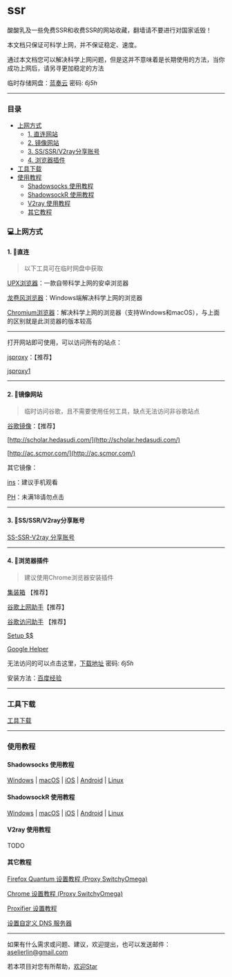 # ssr
酸酸乳及一些免费SSR和收费SSR的网站收藏，翻墙请不要进行对国家诋毁！

本文档只保证可科学上网，并不保证稳定、速度。

通过本文档您可以解决科学上网问题，但是这并不意味着是长期使用的方法，当你成功上网后，请另寻更加稳定的方法

临时存储网盘：[蓝奏云](https://www.lanzous.com/b1008660)  密码: *6j5h*

---



### 目录


- [上网方式](#上网方式)
	- [1. 直连网站](#1-直连网站)
	- [2. 镜像网站](#2-镜像网站)
	- [3. SS/SSR/V2ray分享账号](#3-ssssrv2ray分享账号)
	- [4. 浏览器插件](#4-浏览器插件)
- [工具下载](#工具下载)
- [使用教程](#使用教程)
	- [Shadowsocks 使用教程](#shadowsocks-使用教程)
	- [ShadowsockR 使用教程](#shadowsockR-使用教程)
	- [V2ray 使用教程](#v2ray-使用教程)
	- [其它教程](#其它教程)


### 💻上网方式

#### 1. 🥒直连

> 以下工具可在临时网盘中获取

[UPX浏览器](https://play.google.com/store/apps/details?id=net.upx.proxy.browser&hl=zh)：一款自带科学上网的安卓浏览器

[龙卷风浏览器](http://s1.longs1.vip/)：Windows端解决科学上网的浏览器

[Chromium浏览器](https://github.com/jjqqkk/chromium)：解决科学上网的浏览器（支持Windows和macOS），与上面的区别就是此浏览器的版本较高

---

打开网站即可使用，可以访问所有的站点：

[jsproxy](https://gamedun.github.io/)：【推荐】

[jsproxy1](https://proxy.fan.workers.dev/)

---

#### 2. 🍆镜像网站

> 临时访问谷歌，且不需要使用任何工具，缺点无法访问非谷歌站点

[谷歌镜像](https://google.yuncs.design/)：【推荐】

[http://scholar.hedasudi.com/](http://scholar.hedasudi.com/)

[http://ac.scmor.com/](http://ac.scmor.com/)

其它镜像：

[ins](https://www.veryins.com/)：建议手机观看

[PH](https://pornhub.yuncs.design/)：未满18请勿点击

---

#### 3. 🍄SS/SSR/V2ray分享账号

[SS-SSR-V2ray 分享账号](1-share-ssr-v2ray.md)

---

#### 4. 🌰浏览器插件

> 建议使用Chrome浏览器安装插件

[集装箱](https://chrome.google.com/webstore/detail/%E9%9B%86%E8%A3%85%E7%AE%B1/kbgigmcnifmaklccibmlepmahpfdhjch) 【推荐】

[谷歌上网助手](https://chrome.google.com/webstore/detail/%E8%B0%B7%E6%AD%8C%E4%B8%8A%E7%BD%91%E5%8A%A9%E6%89%8B/nonmafimegllfoonjgplbabhmgfanaka/)【推荐】

[谷歌访问助手](http://www.ggfwzs.com/) 【推荐】

[Setup $$](https://chrome.google.com/webstore/detail/setupvpn-lifetime-free-vp/oofgbpoabipfcfjapgnbbjjaenockbdp?hl=zh-CN)

[Google Helper](http://googlehelper.net/)

无法访问的可以点击这里，[下载地址](https://www.lanzous.com/b1008660)  密码: *6j5h*

安装方法：[百度经验](https://jingyan.baidu.com/article/a681b0de7ddd313b19434661.html)

---

### 工具下载

[工具下载](tools.md)



---

### 使用教程

#### Shadowsocks 使用教程

[Windows](SS/2-windows-setup-guide-cn.md)  |  [macOS](SS/3-macos-setup-guide-cn.md)  |  [iOS](SS/4-ios-setup-guide-cn.md)  |  [Android](SS/5-android-setup-guide-cn.md)  |  [Linux](SS/6-linux-setup-guide-cn.md)

#### ShadowsockR 使用教程

[Windows](SSR/11-windows-setup-guide-cn.md)  |  [macOS](SSR/12-macos-setup-guide-cn.md)  |  [iOS](SSR/13-ios-setup-guide-cn.md)  |  [Android](SSR/14-android-setup-guide-cn.md)  |  [Linux](SSR/15-linux-setup-guide-cn.md)

#### V2ray 使用教程

TODO

#### 其它教程

[Firefox Quantum 设置教程 (Proxy SwitchyOmega)](Other/7-1-firefox-setup-guide-cn.md)

[Chrome 设置教程 (Proxy SwitchyOmega) ](Other/7-2-chrome-setup-guide-cn.md)  

[Proxifier 设置教程](Other/8-proxifier-settings.md)

[设置自定义 DNS 服务器](Other/9-dns-setup-guide-cn.md)

---

如果有什么需求或问题、建议，欢迎提出，也可以发送邮件：[aselierlin@gmail.com](Mailto://aselierlin@gmail.com)

若本项目对您有所帮助，[欢迎Star](https://github.com/selierlin/Share-SSR-V2ray)
